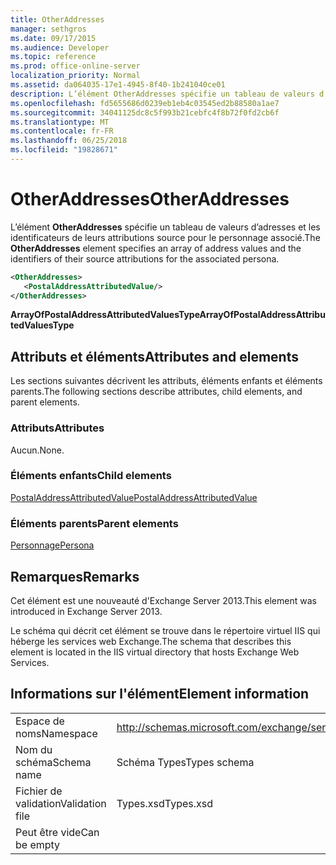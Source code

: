 ```yaml
---
title: OtherAddresses
manager: sethgros
ms.date: 09/17/2015
ms.audience: Developer
ms.topic: reference
ms.prod: office-online-server
localization_priority: Normal
ms.assetid: da064035-17e1-4945-8f40-1b241040ce01
description: L’élément OtherAddresses spécifie un tableau de valeurs d’adresses et les identificateurs de leurs attributions source pour le personnage associé.
ms.openlocfilehash: fd5655686d0239eb1eb4c03545ed2b88580a1ae7
ms.sourcegitcommit: 34041125dc8c5f993b21cebfc4f8b72f0fd2cb6f
ms.translationtype: MT
ms.contentlocale: fr-FR
ms.lasthandoff: 06/25/2018
ms.locfileid: "19828671"
---
```

# <a name="otheraddresses"></a><span data-ttu-id="780a5-103">OtherAddresses</span><span class="sxs-lookup"><span data-stu-id="780a5-103">OtherAddresses</span></span>

<span data-ttu-id="780a5-104">L’élément **OtherAddresses** spécifie un tableau de valeurs d’adresses et les identificateurs de leurs attributions source pour le personnage associé.</span><span class="sxs-lookup"><span data-stu-id="780a5-104">The **OtherAddresses** element specifies an array of address values and the identifiers of their source attributions for the associated persona.</span></span> 
  
```XML
<OtherAddresses>
   <PostalAddressAttributedValue/>
</OtherAddresses>
```

 <span data-ttu-id="780a5-105">**ArrayOfPostalAddressAttributedValuesType**</span><span class="sxs-lookup"><span data-stu-id="780a5-105">**ArrayOfPostalAddressAttributedValuesType**</span></span>
## <a name="attributes-and-elements"></a><span data-ttu-id="780a5-106">Attributs et éléments</span><span class="sxs-lookup"><span data-stu-id="780a5-106">Attributes and elements</span></span>

<span data-ttu-id="780a5-107">Les sections suivantes décrivent les attributs, éléments enfants et éléments parents.</span><span class="sxs-lookup"><span data-stu-id="780a5-107">The following sections describe attributes, child elements, and parent elements.</span></span>
  
### <a name="attributes"></a><span data-ttu-id="780a5-108">Attributs</span><span class="sxs-lookup"><span data-stu-id="780a5-108">Attributes</span></span>

<span data-ttu-id="780a5-109">Aucun.</span><span class="sxs-lookup"><span data-stu-id="780a5-109">None.</span></span>
  
### <a name="child-elements"></a><span data-ttu-id="780a5-110">Éléments enfants</span><span class="sxs-lookup"><span data-stu-id="780a5-110">Child elements</span></span>

[<span data-ttu-id="780a5-111">PostalAddressAttributedValue</span><span class="sxs-lookup"><span data-stu-id="780a5-111">PostalAddressAttributedValue</span></span>](postaladdressattributedvalue.md)
  
### <a name="parent-elements"></a><span data-ttu-id="780a5-112">Éléments parents</span><span class="sxs-lookup"><span data-stu-id="780a5-112">Parent elements</span></span>

[<span data-ttu-id="780a5-113">Personnage</span><span class="sxs-lookup"><span data-stu-id="780a5-113">Persona</span></span>](persona.md)
  
## <a name="remarks"></a><span data-ttu-id="780a5-114">Remarques</span><span class="sxs-lookup"><span data-stu-id="780a5-114">Remarks</span></span>

<span data-ttu-id="780a5-115">Cet élément est une nouveauté d'Exchange Server 2013.</span><span class="sxs-lookup"><span data-stu-id="780a5-115">This element was introduced in Exchange Server 2013.</span></span>
  
<span data-ttu-id="780a5-116">Le schéma qui décrit cet élément se trouve dans le répertoire virtuel IIS qui héberge les services web Exchange.</span><span class="sxs-lookup"><span data-stu-id="780a5-116">The schema that describes this element is located in the IIS virtual directory that hosts Exchange Web Services.</span></span>
  
## <a name="element-information"></a><span data-ttu-id="780a5-117">Informations sur l'élément</span><span class="sxs-lookup"><span data-stu-id="780a5-117">Element information</span></span>

|||
|:-----|:-----|
|<span data-ttu-id="780a5-118">Espace de noms</span><span class="sxs-lookup"><span data-stu-id="780a5-118">Namespace</span></span>  <br/> |http://schemas.microsoft.com/exchange/services/2006/types  <br/> |
|<span data-ttu-id="780a5-119">Nom du schéma</span><span class="sxs-lookup"><span data-stu-id="780a5-119">Schema name</span></span>  <br/> |<span data-ttu-id="780a5-120">Schéma Types</span><span class="sxs-lookup"><span data-stu-id="780a5-120">Types schema</span></span>  <br/> |
|<span data-ttu-id="780a5-121">Fichier de validation</span><span class="sxs-lookup"><span data-stu-id="780a5-121">Validation file</span></span>  <br/> |<span data-ttu-id="780a5-122">Types.xsd</span><span class="sxs-lookup"><span data-stu-id="780a5-122">Types.xsd</span></span>  <br/> |
|<span data-ttu-id="780a5-123">Peut être vide</span><span class="sxs-lookup"><span data-stu-id="780a5-123">Can be empty</span></span>  <br/> ||
   

